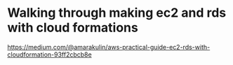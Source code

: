 # Walking through making ec2 and rds with cloud formations

https://medium.com/@amarakulin/aws-practical-guide-ec2-rds-with-cloudformation-93ff2cbcb8e